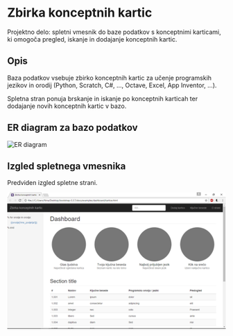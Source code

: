 # Zbirka konceptnih kartic
Projektno delo: spletni vmesnik do baze podatkov s konceptnimi karticami, ki omogoča pregled, iskanje in dodajanje konceptnih kartic.

Opis
----

Baza podatkov vsebuje zbirko konceptnih kartic za učenje programskih jezikov in orodij (Python, Scratch, C#, ..., Octave, Excel, App Inventor, ...).

Spletna stran ponuja brskanje in iskanje po konceptnih karticah ter dodajanje novih konceptnih kartic v bazo.

ER diagram za bazo podatkov
---------------------------

![ER diagram](ER_diagram.png)

Izgled spletnega vmesnika
---------------------------

Predviden izgled spletne strani.

![izgled_spletnega_vmesnika](predviden_koncni_izgled.png)

